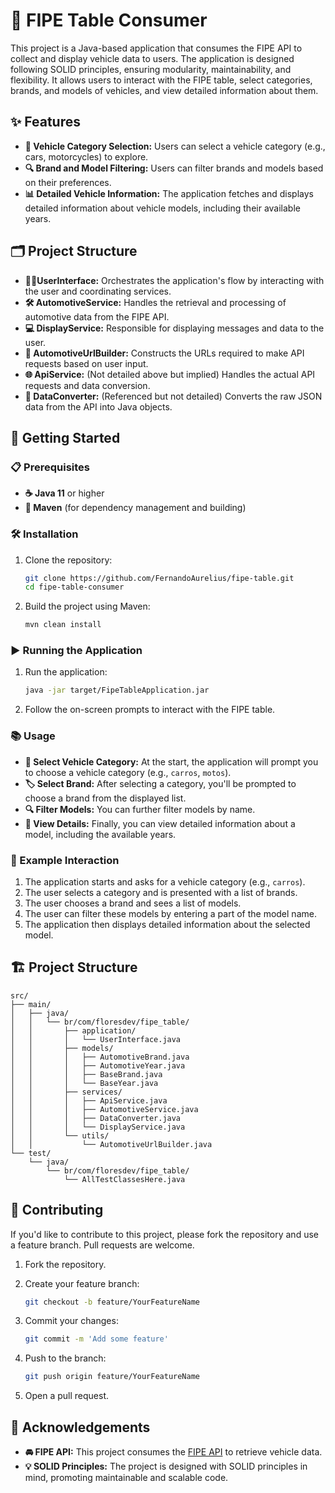 # 🚗 FIPE Table Consumer

This project is a Java-based application that consumes the FIPE API to collect and display vehicle data to users. The application is designed following SOLID principles, ensuring modularity, maintainability, and flexibility. It allows users to interact with the FIPE table, select categories, brands, and models of vehicles, and view detailed information about them.

## ✨ Features

- **🚙 Vehicle Category Selection:** Users can select a vehicle category (e.g., cars, motorcycles) to explore.
- **🔍 Brand and Model Filtering:** Users can filter brands and models based on their preferences.
- **📊 Detailed Vehicle Information:** The application fetches and displays detailed information about vehicle models, including their available years.

## 🗂️ Project Structure

- **🧑‍💻UserInterface:** Orchestrates the application's flow by interacting with the user and coordinating services.
- **🛠️ AutomotiveService:** Handles the retrieval and processing of automotive data from the FIPE API.
- **💻 DisplayService:** Responsible for displaying messages and data to the user.
- **🔗 AutomotiveUrlBuilder:** Constructs the URLs required to make API requests based on user input.
- **🌐 ApiService:** (Not detailed above but implied) Handles the actual API requests and data conversion.
- **🔄 DataConverter:** (Referenced but not detailed) Converts the raw JSON data from the API into Java objects.

## 🚀 Getting Started

### 📋 Prerequisites

- **☕ Java 11** or higher
- **🔧 Maven** (for dependency management and building)

### 🛠️ Installation

1. Clone the repository:
    
    ```bash
    git clone https://github.com/FernandoAurelius/fipe-table.git
    cd fipe-table-consumer
    ```
    
2. Build the project using Maven:
    
    ```bash
    mvn clean install
    ```
    

### ▶️ Running the Application

1. Run the application:
    
    ```bash
    java -jar target/FipeTableApplication.jar
    ```
    
2. Follow the on-screen prompts to interact with the FIPE table.

### 📚 Usage

- **🚗 Select Vehicle Category:** At the start, the application will prompt you to choose a vehicle category (e.g., `carros`, `motos`).
- **🏷️ Select Brand:** After selecting a category, you'll be prompted to choose a brand from the displayed list.
- **🔍 Filter Models:** You can further filter models by name.
- **📅 View Details:** Finally, you can view detailed information about a model, including the available years.

### 📖 Example Interaction

1. The application starts and asks for a vehicle category (e.g., `carros`).
2. The user selects a category and is presented with a list of brands.
3. The user chooses a brand and sees a list of models.
4. The user can filter these models by entering a part of the model name.
5. The application then displays detailed information about the selected model.

## 🏗️ Project Structure

```plaintext
src/
├── main/
│   ├── java/
│   │   └── br/com/floresdev/fipe_table/
│   │       ├── application/
│   │       │   └── UserInterface.java
│   │       ├── models/
│   │       │   ├── AutomotiveBrand.java
│   │       │   ├── AutomotiveYear.java
│   │       │   ├── BaseBrand.java
│   │       │   └── BaseYear.java
│   │       ├── services/
│   │       │   ├── ApiService.java
│   │       │   ├── AutomotiveService.java
│   │       │   ├── DataConverter.java
│   │       │   └── DisplayService.java
│   │       └── utils/
│   │           └── AutomotiveUrlBuilder.java
└── test/
    └── java/
        └── br/com/floresdev/fipe_table/
            └── AllTestClassesHere.java
```

## 🤝 Contributing

If you'd like to contribute to this project, please fork the repository and use a feature branch. Pull requests are welcome.

1. Fork the repository.
2. Create your feature branch:
    
    ```bash
    git checkout -b feature/YourFeatureName
    ```
    
3. Commit your changes:
    
    ```bash
    git commit -m 'Add some feature'
    ```
    
4. Push to the branch:
    
    ```bash
    git push origin feature/YourFeatureName
    ```
    
5. Open a pull request.

## 🙌 Acknowledgements

- **🚘 FIPE API:** This project consumes the <a href="https://deividfortuna.github.io/fipe/">FIPE API</a> to retrieve vehicle data.
- **💡 SOLID Principles:** The project is designed with SOLID principles in mind, promoting maintainable and scalable code.
